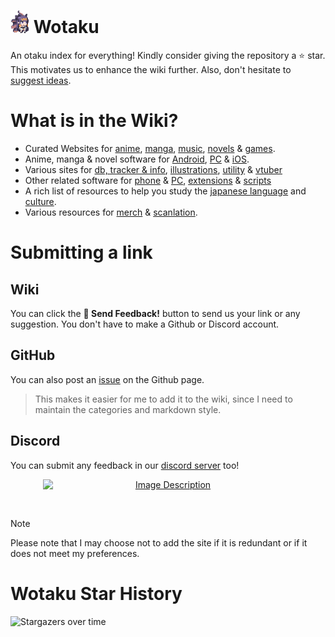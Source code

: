 
# <img src="/public/asset/inaidle.webp" width="30px"> Wotaku

An otaku index for everything! Kindly consider giving the repository a ⭐ star. This motivates us to enhance the wiki further. Also, don't hesitate to [suggest ideas](#submitting-a-link).

# What is in the Wiki?

- Curated Websites for [anime](https://wotaku.moe/websites#anime), [manga](https://wotaku.moe/websites#manga), [music](https://wotaku.moe/websites#music), [novels](https://wotaku.moe/websites#novels) & [games](https://wotaku.moe/websites#games).
- Anime, manga & novel software for [Android](https://wotaku.moe/software#android), [PC](https://wotaku.moe/software#pc) & [iOS](https://wotaku.moe/software#ios).
- Various sites for [db, tracker & info](https://wotaku.moe/misc#info), [illustrations](https://wotaku.moe/misc#illustrations), [utility](https://wotaku.moe/misc#utility) & [vtuber](https://wotaku.moe/misc#vtuber)
- Other related software for [phone](https://wotaku.moe/addons#apps) & [PC](https://wotaku.moe/addons#tools), [extensions](https://wotaku.moe/addons#extensions) & [scripts](https://wotaku.moe/addons#scripts)
- A rich list of resources to help you study the [japanese language](https://wotaku.moe/jp#learning-japanese) and [culture](https://wotaku.moe/jp#about-japan).
- Various resources for [merch](https://wotaku.moe/merch) & [scanlation](https://wotaku.moe/scanlation).


# Submitting a link

## Wiki
You can click the **🩵 Send Feedback!** button to send us your link or any suggestion. You don't have to make a Github or Discord account.

## GitHub
You can also post an [issue](https://github.com/anotherduckling/Wotaku/issues/new) on the Github page.

> This makes it easier for me to add it to the wiki, since I need to maintain the categories and markdown style.

## Discord
You can submit any feedback in our [discord server](https://discord.gg/vShRGx8ZBC) too!

<p align="center">
  <a href="https://discord.gg/vShRGx8ZBC">
    <img src="https://invidget.switchblade.xyz/vShRGx8ZBC" alt="Image Description" style="width: 400px; display: block; margin: 0 auto;">
  </a>
</p>


<br/>

> [!NOTE]  
> Please note that I may choose not to add the site if it is redundant or if it does not meet my preferences.


# Wotaku Star History

![Stargazers over time](https://starchart.cc/anotherduckling/Wotaku.svg?variant=adaptive)